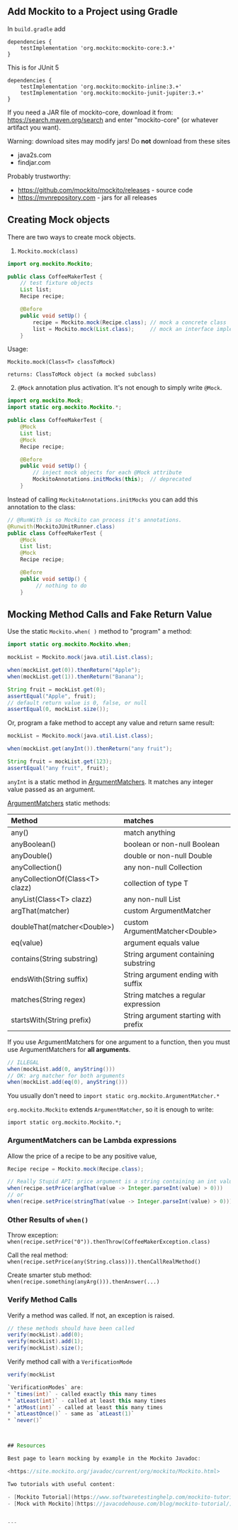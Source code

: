 ## Add Mockito to a Project using Gradle

In `build.gradle` add

```
dependencies {
    testImplementation 'org.mockito:mockito-core:3.+'
}
```

This is for JUnit 5
```
dependencies {
    testImplementation 'org.mockito:mockito-inline:3.+'
    testImplementation 'org.mockito:mockito-junit-jupiter:3.+'
}
```

If you need a JAR file of mockito-core, download it from: <https://search.maven.org/search> and enter "mockito-core" (or whatever artifact you want).

Warning: download sites may modify jars! Do **not** download from these sites
* java2s.com
* findjar.com

Probably trustworthy:
* https://github.com/mockito/mockito/releases - source code
* https://mvnrepository.com - jars for all releases

## Creating Mock objects

There are two ways to create mock objects.

1. `Mockito.mock(class)`

```java
import org.mockito.Mockito;

public class CoffeeMakerTest {
    // test fixture objects
    List list;
    Recipe recipe;

    @Before
    public void setUp() {
        recipe = Mockito.mock(Recipe.class); // mock a concrete class
        list = Mockito.mock(List.class);     // mock an interface implementation
    }
```

Usage:
```
Mockito.mock(Class<T> classToMock)

returns: ClassToMock object (a mocked subclass)
```

2. `@Mock` annotation plus activation.  It's not enough to simply write `@Mock`.
```java
import org.mockito.Mock;
import static org.mockito.Mockito.*;

public class CoffeeMakerTest {
    @Mock
    List list;
    @Mock
    Recipe recipe;

    @Before
    public void setUp() {
        // inject mock objects for each @Mock attribute
        MockitoAnnotations.initMocks(this);  // deprecated
    }
```

Instead of calling `MockitoAnnotations.initMocks` you can 
add this annotation to the class:

```java
// @RunWith is so Mockito can process it's annotations.
@Runwith(MockitoJUnitRunner.class)
public class CoffeeMakerTest {
    @Mock
    List list;
    @Mock
    Recipe recipe;

    @Before
    public void setUp() {
         // nothing to do
    }
```


## Mocking Method Calls and Fake Return Value

Use the static `Mockito.when( )` method to "program" a method:

```java
import static org.mockito.Mockito.when;

mockList = Mockito.mock(java.util.List.class);

when(mockList.get(0)).thenReturn("Apple");
when(mockList.get(1)).thenReturn("Banana");

String fruit = mockList.get(0);
assertEqual("Apple", fruit);
// default return value is 0, false, or null
assertEqual(0, mockList.size());
```

Or, program a fake method to accept any value and return same result:

```java
mockList = Mockito.mock(java.util.List.class);

when(mockList.get(anyInt()).thenReturn("any fruit");

String fruit = mockList.get(123);
assertEqual("any fruit", fruit);
```

`anyInt` is a static method in [ArgumentMatchers][ArgumentMatchers]. It matches any integer value passed as an argument.

[ArgumentMatchers][ArgumentMatchers] static methods:

| Method         | matches       |
|:---------------|:--------------|
| any()          | match anything |
| anyBoolean()   | boolean or non-null Boolean |
| anyDouble()    | double or non-null Double |
| anyCollection() | any non-null Collection    |
| anyCollectionOf(Class\<T\> clazz) | collection of type T |
| anyList(Class\<T\> clazz) | any non-null List    |
| argThat(matcher) | custom ArgumentMatcher    |
| doubleThat(matcher\<Double\>) | custom ArgumentMatcher\<Double\>     |
| eq(value)                  | argument equals value                   |
| contains(String substring) | String argument containing substring    |
| endsWith(String suffix)    | String argument ending with suffix      |
| matches(String regex)      | String matches a regular expression     |
| startsWith(String prefix)  | String argument starting with prefix    |

If you use ArgumentMatchers for one argument to a function,
then you must use ArgumentMatchers for **all arguments**.

```java
// ILLEGAL
when(mockList.add(0, anyString()))
// OK: arg matcher for both arguments
when(mockList.add(eq(0), anyString()))
```

You usually don't need to `import static org.mockito.ArgumentMatcher.*`

`org.mockito.Mockito` extends `ArgumentMatcher`, so it is enough to write:
```
import static org.mockito.Mockito.*;
```

### ArgumentMatchers can be Lambda expressions

[ArgumentMatchers]: https://site.mockito.org/javadoc/current/org/mockito/ArgumentMatchers.html

Allow the price of a recipe to be any positive value,

```java
Recipe recipe = Mockito.mock(Recipe.class);

// Really Stupid API: price argument is a string containing an int value
when(recipe.setPrice(argThat(value -> Integer.parseInt(value) > 0)))
// or
when(recipe.setPrice(stringThat(value -> Integer.parseInt(value) > 0)))

```

### Other Results of `when()`

Throw exception:  `when(recipe.setPrice("0")).thenThrow(CoffeeMakerException.class)`

Call the real method: `when(recipe.setPrice(any(String.class))).thenCallRealMethod()`

Create smarter stub method: `when(recipe.something(anyArg())).thenAnswer(...)`

### Verify Method Calls

Verify a method was called.  If not, an exception is raised.

```java
// these methods should have been called
verify(mockList).add(0);
verify(mockList).add(1);
verify(mockList).size();
```

Verify method call with a `VerificationMode` 
```java
verify(mockList

`VerificationModes` are:
* `times(int)` - called exactly this many times
* `atLeast(int)` - called at least this many times
* `atMost(int)` - called at least this many times
* `atLeastOnce()` - same as `atLeast(1)`
* `never()`



## Resources

Best page to learn mocking by example in the Mockito Javadoc:

<https://site.mockito.org/javadoc/current/org/mockito/Mockito.html>

Two tutorials with useful content:

- [Mockito Tutorial](https://www.softwaretestinghelp.com/mockito-tutorial/) on SoftwareTestingHelp.com
- [Mock with Mockito](https://javacodehouse.com/blog/mockito-tutorial/) at JavaCodeHouse.


---


